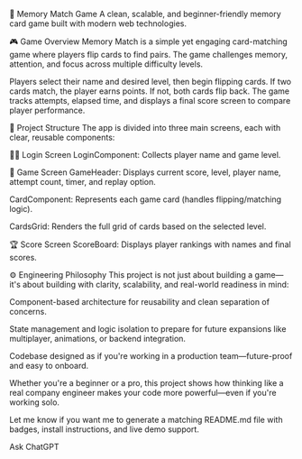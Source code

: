 🧠 Memory Match Game
A clean, scalable, and beginner-friendly memory card game built with modern web technologies.

🎮 Game Overview
Memory Match is a simple yet engaging card-matching game where players flip cards to find pairs. The game challenges memory, attention, and focus across multiple difficulty levels.

Players select their name and desired level, then begin flipping cards. If two cards match, the player earns points. If not, both cards flip back. The game tracks attempts, elapsed time, and displays a final score screen to compare player performance.

🧱 Project Structure
The app is divided into three main screens, each with clear, reusable components:

🧍‍♂️ Login Screen
LoginComponent: Collects player name and game level.

🎲 Game Screen
GameHeader: Displays current score, level, player name, attempt count, timer, and replay option.

CardComponent: Represents each game card (handles flipping/matching logic).

CardsGrid: Renders the full grid of cards based on the selected level.

🏆 Score Screen
ScoreBoard: Displays player rankings with names and final scores.

⚙️ Engineering Philosophy
This project is not just about building a game—it's about building with clarity, scalability, and real-world readiness in mind:

Component-based architecture for reusability and clean separation of concerns.

State management and logic isolation to prepare for future expansions like multiplayer, animations, or backend integration.

Codebase designed as if you're working in a production team—future-proof and easy to onboard.

Whether you're a beginner or a pro, this project shows how thinking like a real company engineer makes your code more powerful—even if you're working solo.

Let me know if you want me to generate a matching README.md file with badges, install instructions, and live demo support.









Ask ChatGPT
